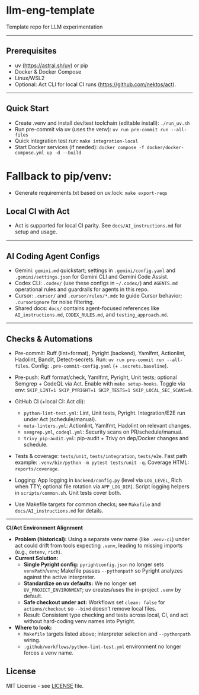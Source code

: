# llm-eng-template

Template repo for LLM experimentation

---

## Prerequisites
- uv (https://astral.sh/uv) or pip
 - Docker & Docker Compose
 - Linux/WSL2
 - Optional: Act CLI for local CI runs (https://github.com/nektos/act).

---

## Quick Start

- Create .venv and install dev/test toolchain (editable install): `./run_uv.sh`
- Run pre-commit via uv (uses the venv): `uv run pre-commit run --all-files`
- Quick integration test run: `make integration-local`
- Start Docker services (if needed): `docker compose -f docker/docker-compose.yml up -d --build`

# Fallback to pip/venv: 
- Generate requirements.txt based on uv.lock: `make export-reqs`

## Local CI with Act
- Act is supported for local CI parity. See `docs/AI_instructions.md` for setup and usage.

---

## AI Coding Agent Configs

- Gemini: `gemini.md` quickstart; settings in `.gemini/config.yaml` and `.gemini/settings.json` for Gemini CLI and Gemini Code Assist.
- Codex CLI: `.codex/` (use these configs in `~/.codex/`)  and `AGENTS.md` operational rules and guardrails for agents in this repo.
- Cursor: `.cursor/` and `.cursor/rules/*.mdc` to guide Cursor behavior; `.cursorignore` for noise filtering.
- Shared docs: `docs/` contains agent-focused references like `AI_instructions.md`, `CODEX_RULES.md`, and `testing_approach.md`.

---

## Checks & Automations

- Pre-commit: Ruff (lint+format), Pyright (backend), Yamlfmt, Actionlint, Hadolint, Bandit, Detect-secrets. Run: `uv run pre-commit run --all-files`. Config: `.pre-commit-config.yaml` (+ `.secrets.baseline`).
- Pre-push: Ruff format/check, Yamlfmt, Pyright, Unit tests; optional Semgrep + CodeQL via Act. Enable with `make setup-hooks`. Toggle via env: `SKIP_LINT=1 SKIP_PYRIGHT=1 SKIP_TESTS=1 SKIP_LOCAL_SEC_SCANS=0`.
- GitHub CI (+local CI: Act cli):
  - `python-lint-test.yml`: Lint, Unit tests, Pyright. Integration/E2E run under Act (schedule/manual).
  - `meta-linters.yml`: Actionlint, Yamlfmt, Hadolint on relevant changes.
  - `semgrep.yml`, `codeql.yml`: Security scans on PR/schedule/manual.
  - `trivy_pip-audit.yml`: pip-audit + Trivy on dep/Docker changes and schedule.
- Tests & coverage: `tests/unit`, `tests/integration`, `tests/e2e`. Fast path example: `.venv/bin/python -m pytest tests/unit -q`. Coverage HTML: `reports/coverage`.
- Logging: App logging in `backend/config.py` (level via `LOG_LEVEL`, Rich when TTY; optional file rotation via `APP_LOG_DIR`). Script logging helpers in `scripts/common.sh`. Unit tests cover both.

 - Use Makefile targets for common checks; see `Makefile` and `docs/AI_instructions.md` for details.

---

**CI/Act Environment Alignment**
- **Problem (historical):** Using a separate venv name (like `.venv-ci`) under act could drift from tools expecting `.venv`, leading to missing imports (e.g., `dotenv`, `rich`).
- **Current Solution:**
  - **Single Pyright config:** `pyrightconfig.json` no longer sets `venvPath`/`venv`; Makefile passes `--pythonpath` so Pyright analyzes against the active interpreter.
  - **Standardize on uv defaults:** We no longer set `UV_PROJECT_ENVIRONMENT`; uv creates/uses the in-project `.venv` by default.
  - **Safe checkout under act:** Workflows set `clean: false` for `actions/checkout` so `--bind` doesn’t remove local files.
  - Result: Consistent type checking and tests across local, CI, and act without hard-coding venv names into Pyright.
- **Where to look:**
  - `Makefile` targets listed above; interpreter selection and `--pythonpath` wiring.
  - `.github/workflows/python-lint-test.yml` environment no longer forces a venv name.


## License

MIT License - see [LICENSE](LICENSE) file.
